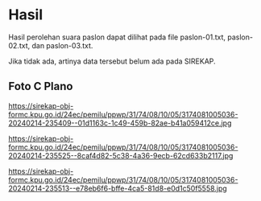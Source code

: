 # Hasil

Hasil perolehan suara paslon dapat dilihat pada file paslon-01.txt, paslon-02.txt, dan paslon-03.txt.

Jika tidak ada, artinya data tersebut belum ada pada SIREKAP.

## Foto C Plano

https://sirekap-obj-formc.kpu.go.id/24ec/pemilu/ppwp/31/74/08/10/05/3174081005036-20240214-235409--01d1163c-1c49-459b-82ae-b41a059412ce.jpg

https://sirekap-obj-formc.kpu.go.id/24ec/pemilu/ppwp/31/74/08/10/05/3174081005036-20240214-235525--8caf4d82-5c38-4a36-9ecb-62cd633b2117.jpg

https://sirekap-obj-formc.kpu.go.id/24ec/pemilu/ppwp/31/74/08/10/05/3174081005036-20240214-235513--e78eb6f6-bffe-4ca5-81d8-e0d1c50f5558.jpg
